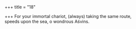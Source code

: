 +++
title = "18"

+++
 For your immortal chariot, (always) taking the same route,  
speeds upon the sea, o wondrous Aśvins. 